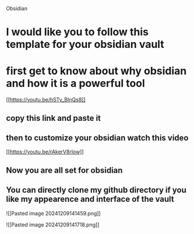 Obsidian

# I would like you to follow this template for your obsidian vault

# first get to know about why obsidian and how it is a powerful tool

[[https://youtu.be/hSTy_BInQs8]]
## copy this link and paste it 

## then to customize your obsidian watch this video

[[https://youtu.be/rAkerV8rlow]]

## Now you are all set for obsidian

## You can directly clone my github directory if you like my appearence and interface of the vault


![[Pasted image 20241209141459.png]] 

![[Pasted image 20241209141718.png]]

